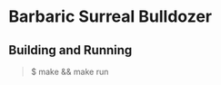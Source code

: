 Barbaric Surreal Bulldozer
==========================

Building and Running
--------------------

> $ make && make run
